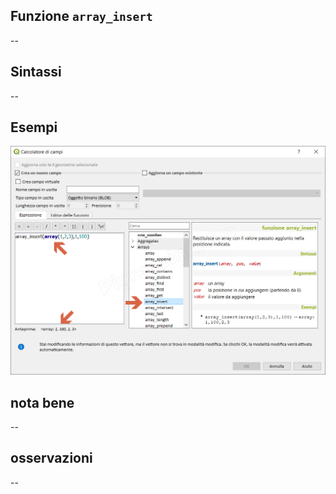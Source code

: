 ## Funzione `array_insert`

--

## Sintassi

--

## Esempi

<img src="/img/arrays/array_insert/array_insert1.png">

## nota bene

--

## osservazioni

--